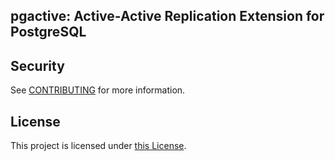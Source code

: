 ## pgactive: Active-Active Replication Extension for PostgreSQL

## Security

See [CONTRIBUTING](CONTRIBUTING.md#security-issue-notifications) for more information.

## License

This project is licensed under [this License](LICENSE).


